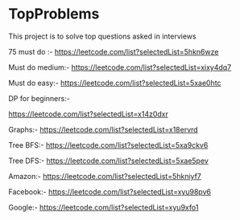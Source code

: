 # TopProblems
This project is to solve top questions asked in interviews

75 must do :-
https://leetcode.com/list?selectedList=5hkn6wze

Must do medium:-
https://leetcode.com/list?selectedList=xixy4dq7

Must do easy:-
https://leetcode.com/list?selectedList=5xae0htc

DP for beginners:-

https://leetcode.com/list?selectedList=x14z0dxr

Graphs:-
https://leetcode.com/list?selectedList=x18ervrd

Tree BFS:-
https://leetcode.com/list?selectedList=5xa9ckv6

Tree DFS:-
https://leetcode.com/list?selectedList=5xae5pev

Amazon:-
https://leetcode.com/list?selectedList=5hkniyf7

Facebook:-
https://leetcode.com/list?selectedList=xyu98pv6

Google:-
https://leetcode.com/list?selectedList=xyu9xfo1